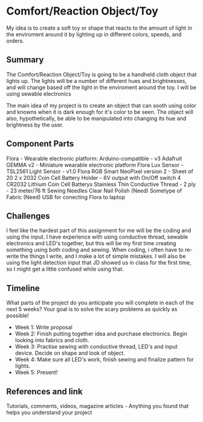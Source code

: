 # Comfort/Reaction Object/Toy

My idea is to create a soft toy or shape that reacts to the amount of light in the enviroment around it by lighting up in different colors, speeds, and orders. 

## Summary

The Comfort/Reaction Object/Toy is going to be a handheld cloth object that lights up. The lights will be a number of different hues and brightnesses, and will change based off the light in the enviroment around the toy. I will be using sewable electronics

The main idea of my project is to create an object that can sooth using color and knowns when it is dark enough for it's color to be seen. The object will also, hypothetically, be able to be manipulated into changing its hue and brightness by the user. 

## Component Parts

Flora - Wearable electronic platform: Arduino-compatible - v3
Adafruit GEMMA v2 - Miniature wearable electronic platform
Flora Lux Sensor - TSL2561 Light Sensor - v1.0
Flora RGB Smart NeoPixel version 2 - Sheet of 20
2 x 2032 Coin Cell Battery Holder - 6V output with On/Off switch
4 CR2032 Lithium Coin Cell Batterys
Stainless Thin Conductive Thread - 2 ply - 23 meter/76 ft
Sewing Needles
Clear Nail Polish (Need)
Sometype of Fabric (Need)
USB for conecting Flora to laptop


## Challenges

I feel like the hardest part of this assignment for me will be the coding and using the input. I have experience with using conductive thread, sewable electronics and LED's together, but this will be my first time creating something using both coding and sewing. When coding, i often have to re-write the things I write, and I make a lot of simple mistakes. I will also be using the light detection input that JD showed us in class for the first time, so I might get a little confused while using that.

## Timeline

What parts of the project do you anticipate you will complete in each of the next 5 weeks? Your goal is to solve the scary problems as quickly as possible! 

- Week 1: Write proposal
- Week 2: Finish putting together idea and purchase electronics. Begin looking into fabrics and cloth.
- Week 3: Practise sewing with conductive thread, LED's and input device. Decide on shape and look of object.
- Week 4: Make sure all LED's work, finish sewing and finalize pattern for lights.
- Week 5: Present!

## References and link

Tutorials, comments, videos, magazine articles - Anything you found that helps you understand your project 
